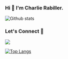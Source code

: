 ### Hi 👋 I'm Charlie Rabiller.

 
 
![Github stats](https://github-readme-stats.vercel.app/api?username=Charlie85270)


### Let's Connect 🔗

[![](https://img.shields.io/badge/linkedin-%230077B5.svg?&style=for-the-badge&logo=linkedin&logoColor=white0e76a8)](https://www.linkedin.com/in/crabiller/)

[![Top Langs](https://github-readme-stats.vercel.app/api/top-langs/?username=Charlie85270)](https://github.com/Charlie85270)
